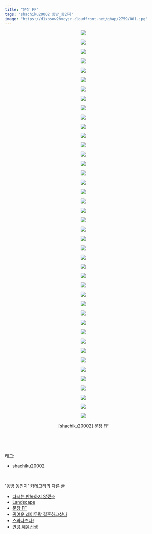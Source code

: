 ```yaml
---
title: "문장 FF"
tags: "shachiku20002 동방_동인지"
image: "https://d1xbsow2hxcyjr.cloudfront.net/ghap/2759/001.jpg"
---
```

<div class="article">
<p style="text-align: center; clear: none; float: none;"><img src="{{ site.imgserver10 }}/ghap/2759/001.jpg"/></p>
<p style="text-align: center; clear: none; float: none;"><img src="{{ site.imgserver10 }}/ghap/2759/002.jpg"/></p>
<p style="text-align: center; clear: none; float: none;"><img src="{{ site.imgserver10 }}/ghap/2759/003.jpg"/></p>
<p style="text-align: center; clear: none; float: none;"><img src="{{ site.imgserver10 }}/ghap/2759/004.jpg"/></p>
<p style="text-align: center; clear: none; float: none;"><img src="{{ site.imgserver10 }}/ghap/2759/005.jpg"/></p>
<p style="text-align: center; clear: none; float: none;"><img src="{{ site.imgserver10 }}/ghap/2759/006.jpg"/></p>
<p style="text-align: center; clear: none; float: none;"><img src="{{ site.imgserver10 }}/ghap/2759/007.jpg"/></p>
<p style="text-align: center; clear: none; float: none;"><img src="{{ site.imgserver10 }}/ghap/2759/008.jpg"/></p>
<p style="text-align: center; clear: none; float: none;"><img src="{{ site.imgserver10 }}/ghap/2759/009.jpg"/></p>
<p style="text-align: center; clear: none; float: none;"><img src="{{ site.imgserver10 }}/ghap/2759/010.jpg"/></p>
<p style="text-align: center; clear: none; float: none;"><img src="{{ site.imgserver10 }}/ghap/2759/011.jpg"/></p>
<p style="text-align: center; clear: none; float: none;"><img src="{{ site.imgserver10 }}/ghap/2759/012.jpg"/></p>
<p style="text-align: center; clear: none; float: none;"><img src="{{ site.imgserver10 }}/ghap/2759/013.jpg"/></p>
<p style="text-align: center; clear: none; float: none;"><img src="{{ site.imgserver10 }}/ghap/2759/014.jpg"/></p>
<p style="text-align: center; clear: none; float: none;"><img src="{{ site.imgserver10 }}/ghap/2759/015.jpg"/></p>
<p style="text-align: center; clear: none; float: none;"><img src="{{ site.imgserver10 }}/ghap/2759/016.jpg"/></p>
<p style="text-align: center; clear: none; float: none;"><img src="{{ site.imgserver10 }}/ghap/2759/017.jpg"/></p>
<p style="text-align: center; clear: none; float: none;"><img src="{{ site.imgserver10 }}/ghap/2759/018.jpg"/></p>
<p style="text-align: center; clear: none; float: none;"><img src="{{ site.imgserver10 }}/ghap/2759/019.jpg"/></p>
<p style="text-align: center; clear: none; float: none;"><img src="{{ site.imgserver10 }}/ghap/2759/020.jpg"/></p>
<p style="text-align: center; clear: none; float: none;"><img src="{{ site.imgserver10 }}/ghap/2759/021.jpg"/></p>
<p style="text-align: center; clear: none; float: none;"><img src="{{ site.imgserver10 }}/ghap/2759/022.jpg"/></p>
<p style="text-align: center; clear: none; float: none;"><img src="{{ site.imgserver10 }}/ghap/2759/023.jpg"/></p>
<p style="text-align: center; clear: none; float: none;"><img src="{{ site.imgserver10 }}/ghap/2759/024.jpg"/></p>
<p style="text-align: center; clear: none; float: none;"><img src="{{ site.imgserver10 }}/ghap/2759/025.jpg"/></p>
<p style="text-align: center; clear: none; float: none;"><img src="{{ site.imgserver10 }}/ghap/2759/026.jpg"/></p>
<p style="text-align: center; clear: none; float: none;"><img src="{{ site.imgserver10 }}/ghap/2759/027.jpg"/></p>
<p style="text-align: center; clear: none; float: none;"><img src="{{ site.imgserver10 }}/ghap/2759/028.jpg"/></p>
<p style="text-align: center; clear: none; float: none;"><img src="{{ site.imgserver10 }}/ghap/2759/029.jpg"/></p>
<p style="text-align: center; clear: none; float: none;"><img src="{{ site.imgserver10 }}/ghap/2759/030.jpg"/></p>
<p style="text-align: center; clear: none; float: none;"><img src="{{ site.imgserver10 }}/ghap/2759/031.jpg"/></p>
<p style="text-align: center; clear: none; float: none;"><img src="{{ site.imgserver10 }}/ghap/2759/032.jpg"/></p>
<p style="text-align: center; clear: none; float: none;"><img src="{{ site.imgserver10 }}/ghap/2759/033.jpg"/></p>
<p style="text-align: center; clear: none; float: none;"><img src="{{ site.imgserver10 }}/ghap/2759/034.jpg"/></p>
<p style="text-align: center; clear: none; float: none;"><img src="{{ site.imgserver10 }}/ghap/2759/035.jpg"/></p>
<p style="text-align: center; clear: none; float: none;"><img src="{{ site.imgserver10 }}/ghap/2759/036.jpg"/></p>
<p style="text-align: center; clear: none; float: none;"><img src="{{ site.imgserver10 }}/ghap/2759/037.jpg"/></p>
<p style="text-align: center; clear: none; float: none;"><img src="{{ site.imgserver10 }}/ghap/2759/038.jpg"/></p>
<p style="text-align: center; clear: none; float: none;"><img src="{{ site.imgserver10 }}/ghap/2759/039.jpg"/></p>
<p style="text-align: center; clear: none; float: none;"><img src="{{ site.imgserver10 }}/ghap/2759/040.jpg"/></p>
<p style="text-align: center; clear: none; float: none;"><img src="{{ site.imgserver10 }}/ghap/2759/041.jpg"/></p>
<p style="text-align: center; clear: none; float: none;"><img src="{{ site.imgserver10 }}/ghap/2759/042.jpg"/></p>
<p style="text-align: center; clear: none; float: none;">[shachiku20002] 문장 FF</p>
<p><br/></p>
</div><br/>
<div class="tagTrail">
<p>태그: </p>
<ul>
<li>shachiku20002</li>
</ul>
</div><br/>
<div class="another">
<p>'동방 동인지' 카테고리의 다른 글</p>
<ul>
<li><a href="/ghap_2761">다시는 반복하지 않겠소</a></li>
<li><a href="/ghap_2760">Landscape</a></li>
<li><a href="/ghap_2759">문장 FF</a></li>
<li><a href="/ghap_2758">귀여운 레이무랑 결혼하고싶다</a></li>
<li><a href="/ghap_2757">스와나즈나!</a></li>
<li><a href="/ghap_2755">안녕 혜음선생</a></li>
</ul>
</div><br/>
<div class="cb_module cb_fluid">
<div class="cb_wrt cb_profile">
</div><!-- commentList close -->
</div><br/>
